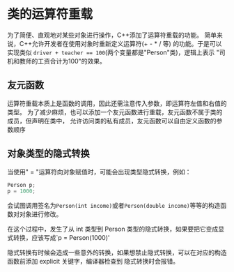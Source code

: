 # 类的运算符重载

为了简便、直观地对某些对象进行操作，C++添加了运算符重载的功能。
简单来说，C++允许开发者在使用对象时重新定义运算符(+ \- \* \/ 等)
的功能。于是可以实现类似 `driver + teacher == 100`(两个变量都是"Person"类)，逻辑上表示
"司机和教师的工资合计为100"的效果。

## 友元函数
运算符重载本质上是函数的调用，因此还需注意传入参数，即运算符左值和右值的类型。
为了减少麻烦，也可以添加一个友元函数进行重载，友元函数不属于类的成员，但声明在类中，
允许访问类的私有成员，友元函数可以自由定义函数的参数顺序

## 对象类型的隐式转换

当使用" = "运算符向对象赋值时，可能会出现类型隐式转换，例如：
```cpp
Person p;
p = 1000;
```
会试图调用签名为`Person(int income)`或者`Person(double income)`等等的构造函数对对象进行修改。

在这个过程中，发生了从 int 类型到 Person 类型的隐式转换，如果要把它变成显式转换，应该写成`p = Person(1000)'

隐式转换有时候会造成一些意外的转换，如果想禁止隐式转换，可以在对应的构造函数前添加 explicit 关键字，编译器检查到
隐式转换时会报错。

